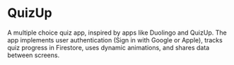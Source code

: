 # QuizUp
A multiple choice quiz app, inspired by apps like Duolingo and QuizUp. The app implements user authentication (Sign in with Google or Apple), tracks quiz progress in Firestore, uses dynamic animations, and shares data between screens.
